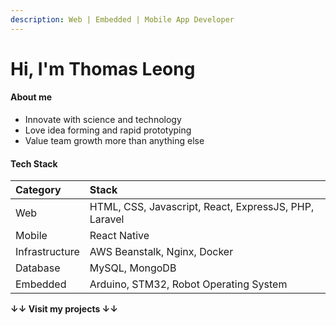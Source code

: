 ```yaml
---
description: Web | Embedded | Mobile App Developer
---
```


# Hi, I'm Thomas Leong

#### About me

* Innovate with science and technology
* Love idea forming and rapid prototyping
* Value team growth more than anything else

#### Tech Stack

| Category | Stack |
| :--- | :--- |
| Web | HTML, CSS, Javascript, React, ExpressJS, PHP, Laravel |
| Mobile | React Native |
| Infrastructure | AWS Beanstalk, Nginx, Docker |
| Database | MySQL, MongoDB |
| Embedded | Arduino, STM32, Robot Operating System |



**↓↓ Visit my projects ↓↓**


